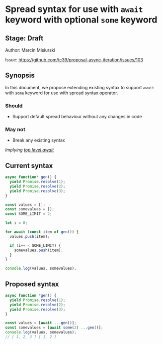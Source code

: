 Spread syntax for use with `await` keyword with optional `some` keyword
===

Stage: Draft
---

Author: Marcin Misiurski

Issue: https://github.com/tc39/proposal-async-iteration/issues/103

Synopsis
---

In this document, we propose extending existing syntax to support `await` with `some` keyword for use with spread syntax operator.

### Should
* Support default spread behaviour without any changes in code

### May not
* Break any existing syntax

*Implying [top level await](https://github.com/tc39/proposal-top-level-await)*

Current syntax
---
```js
async function* gen() {
  yield Promise.resolve(1);
  yield Promise.resolve(2);
  yield Promise.resolve(3);
}

const values = [];
const somevalues = [];
const SOME_LIMIT = 2;

let i = 0;

for await (const item of gen()) {
  values.push(item);

  if (i++ < SOME_LIMIT) {
    somevalues.push(item);
  }
}

console.log(values, somevalues);
```

Proposed syntax
---
```js
async function *gen() {
  yield Promise.resolve(1);
  yield Promise.resolve(2);
  yield Promise.resolve(3);
}

const values = [await ...gen()];
const somevalues = [await some(2) ...gen()];
console.log(values, somevalues);
// [ 1, 2, 3 ] [ 1, 2 ]
```

